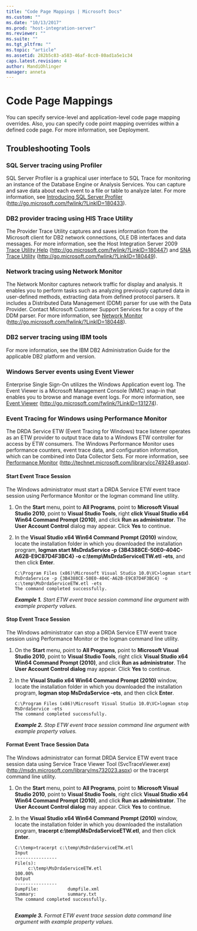 ```yaml
---
title: "Code Page Mappings | Microsoft Docs"
ms.custom: ""
ms.date: "10/13/2017"
ms.prod: "host-integration-server"
ms.reviewer: ""
ms.suite: ""
ms.tgt_pltfrm: ""
ms.topic: "article"
ms.assetid: 282b5c83-a583-46af-8cc0-80ad1a5e1c34
caps.latest.revision: 4
author: MandiOhlinger
manager: anneta
---
```

# Code Page Mappings
You can specify service-level and application-level code page mapping overrides. Also, you can specify code point mapping overrides within a defined code page. For more information, see Deployment.  
  
## Troubleshooting Tools  
  
### SQL Server tracing using Profiler  
 SQL Server Profiler is a graphical user interface to SQL Trace for monitoring an instance of the Database Engine or Analysis Services. You can capture and save data about each event to a file or table to analyze later. For more information, see [Introducing SQL Server Profiler](http://go.microsoft.com/fwlink/?LinkID=180433) (http://go.microsoft.com/fwlink/?LinkID=180433).  
  
### DB2 provider tracing using HIS Trace Utility  
 The Provider Trace Utility captures and saves information from the Microsoft client for DB2 network connections, OLE DB interfaces and data messages. For more information, see the Host Integration Server 2009 [Trace Utility Help](http://go.microsoft.com/fwlink/?LinkID=180447) (http://go.microsoft.com/fwlink/?LinkID=180447) and [SNA Trace Utility](http://go.microsoft.com/fwlink/?LinkID=180449) (http://go.microsoft.com/fwlink/?LinkID=180449).  
  
### Network tracing using Network Monitor  
 The Network Monitor captures network traffic for display and analysis. It enables you to perform tasks such as analyzing previously captured data in user-defined methods, extracting data from defined protocol parsers. It includes a Distributed Data Management (DDM) parser for use with the Data Provider. Contact Microsoft Customer Support Services for a copy of the DDM parser. For more information, see [Network Monitor](http://go.microsoft.com/fwlink/?LinkID=180448) (http://go.microsoft.com/fwlink/?LinkID=180448).  
  
### DB2 server tracing using IBM tools  
 For more information, see the IBM DB2 Administration Guide for the applicable DB2 platform and version.  
  
### Windows Server events using Event Viewer  
 Enterprise Single Sign-On utilizes the Windows Application event log. The Event Viewer is a Microsoft Management Console (MMC) snap-in that enables you to browse and manage event logs. For more information, see [Event Viewer](http://go.microsoft.com/fwlink/?LinkID=131274) (http://go.microsoft.com/fwlink/?LinkID=131274).  
  
### Event Tracing for Windows using Performance Monitor  
 The DRDA Service ETW (Event Tracing for Windows) trace listener operates as an ETW provider to output trace data to a Windows ETW controller for access by ETW consumers. The Windows Performance Monitor uses performance counters, event trace data, and configuration information, which can be combined into Data Collector Sets. For more information, see [Performance Monitor](http://technet.microsoft.com/library/cc749249.aspx) (http://technet.microsoft.com/library/cc749249.aspx).  
  
#### Start Event Trace Session  
 The Windows administrator must start a DRDA Service ETW event trace session using Performance Monitor or the logman command line utility.  
  
1.  On the **Start** menu, point to **All Programs**, point to **Microsoft Visual Studio 2010**, point to **Visual Studio Tools**, right **click Visual Studio x64 Win64 Command Prompt (2010)**, and click **Run as administrator**. The **User Account Control** dialog may appear. Click **Yes** to continue.  
  
2.  In the **Visual Studio x64 Win64 Command Prompt (2010)** window, locate the installation folder in which you downloaded the installation program, **logman start MsDrdaService -p {3B4388CE-50E0-404C-A62B-E9C87D4F3BC4} -o c:\temp\MsDrdaServiceETW.etl -ets**, and then click **Enter**.  
  
    ```  
    C:\Program Files (x86)\Microsoft Visual Studio 10.0\VC>logman start MsDrdaService -p {3B4388CE-50E0-404C-A62B-E9C87D4F3BC4} -o c:\temp\MsDrdaServiceETW.etl -ets  
    The command completed successfully.  
    ```  
  
     ***Example 1.** Start ETW event trace session command line argument with example property values.*  
  
#### Stop Event Trace Session  
 The Windows administrator can stop a DRDA Service ETW event trace session using Performance Monitor or the logman command line utility.  
  
1.  On the **Start** menu, point to **All Programs**, point to **Microsoft Visual Studio 2010**, point to **Visual Studio Tools**, right click **Visual Studio x64 Win64 Command Prompt (2010)**, and click **Run as administrator**. The **User Account Control dialog** may appear. Click **Yes** to continue.  
  
2.  In the **Visual Studio x64 Win64 Command Prompt (2010)** window, locate the installation folder in which you downloaded the installation program, **logman stop MsDrdaService -ets**, and then click **Enter**.  
  
    ```  
    C:\Program Files (x86)\Microsoft Visual Studio 10.0\VC>logman stop MsDrdaService -ets  
    The command completed successfully.  
    ```  
  
     ***Example 2.** Stop ETW event trace session command line argument with example property values.*  
  
#### Format Event Trace Session Data  
 The Windows administrator can format DRDA Service ETW event trace session data using Service Trace Viewer Tool (SvcTraceViewer.exe) (http://msdn.microsoft.com/library/ms732023.aspx) or the tracerpt command line utility.  
  
1.  On the **Start** menu, point to **All Programs**, point to **Microsoft Visual Studio 2010**, point to **Visual Studio Tools**, right click **Visual Studio x64 Win64 Command Prompt (2010)**, and click **Run as administrator**. The **User Account Control dialog** may appear. Click **Yes** to continue.  
  
2.  In the **Visual Studio x64 Win64 Command Prompt (2010)** window, locate the installation folder in which you downloaded the installation program, **tracerpt c:\temp\MsDrdaServiceETW.etl**, and then click **Enter**.  
  
    ```  
    C:\temp>tracerpt c:\temp\MsDrdaServiceETW.etl  
    Input  
    ----------------  
    File(s):  
         c:\temp\MsDrdaServiceETW.etl  
    100.00%  
    Output  
    ----------------  
    DumpFile:           dumpfile.xml  
    Summary:            summary.txt  
    The command completed successfully.  
  
    ```  
  
     ***Example 3.** Format ETW event trace session data command line argument with example property values.*